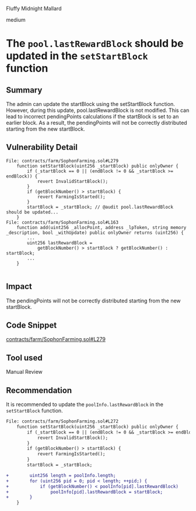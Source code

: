 Fluffy Midnight Mallard

medium

# The `pool.lastRewardBlock` should be updated in the `setStartBlock` function

## Summary
The admin can update the startBlock using the setStartBlock function.
However, during this update, pool.lastRewardBlock is not modified. 
This can lead to incorrect pendingPoints calculations if the startBlock is set to an earlier block.
As a result, the pendingPoints will not be correctly distributed starting from the new startBlock.

## Vulnerability Detail

```solidity
File: contracts/farm/SophonFarming.sol#L279
    function setStartBlock(uint256 _startBlock) public onlyOwner {
        if (_startBlock == 0 || (endBlock != 0 && _startBlock >= endBlock)) {
            revert InvalidStartBlock();
        }
        if (getBlockNumber() > startBlock) {
            revert FarmingIsStarted();
        }
        startBlock = _startBlock; // @audit pool.lastRewardBlock should be updated...
    }
File: contracts/farm/SophonFarming.sol#L163
    function add(uint256 _allocPoint, address _lpToken, string memory _description, bool _withUpdate) public onlyOwner returns (uint256) {
        ...
        uint256 lastRewardBlock =
            getBlockNumber() > startBlock ? getBlockNumber() : startBlock;
        ...
    }
    
```

## Impact
The pendingPoints will not be correctly distributed starting from the new startBlock.

## Code Snippet
[contracts/farm/SophonFarming.sol#L279](https://github.com/sherlock-audit/2024-05-sophon/blob/main/farming-contracts/contracts/farm/SophonFarming.sol#L279)


## Tool used

Manual Review

## Recommendation
It is recommended to update the `poolInfo.lastRewardBlock` in the `setStartBlock` function.

```diff
File: contracts/farm/SophonFarming.sol#L272
    function setStartBlock(uint256 _startBlock) public onlyOwner {
        if (_startBlock == 0 || (endBlock != 0 && _startBlock >= endBlock)) {
            revert InvalidStartBlock();
        }
        if (getBlockNumber() > startBlock) {
            revert FarmingIsStarted();
        }
        startBlock = _startBlock;

+        uint256 length = poolInfo.length;
+        for (uint256 pid = 0; pid < length; ++pid;) {
+            if (getBlockNumber() < poolInfo[pid].lastRewardBlock)
+                poolInfo[pid].lastRewardBlock = startBlock;
+        }
    }
```

